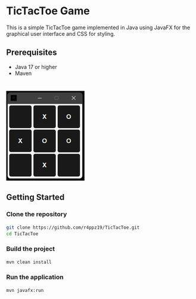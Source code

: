 # TicTacToe Game

This is a simple TicTacToe game implemented in Java using JavaFX for the graphical user interface and CSS for styling.


## Prerequisites

- Java 17 or higher
- Maven
#
![TicTacToe Game](src/main/resources/images/tictactoe.png)

## Getting Started

### Clone the repository

```sh
git clone https://github.com/r4ppz19/TicTacToe.git
cd TicTacToe
```

### Build the project
```sh
mvn clean install
```

### Run the application
```sh
mvn javafx:run
```


